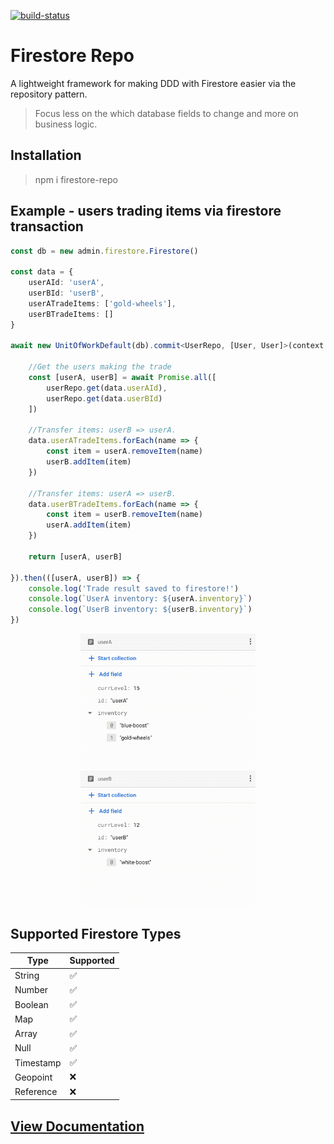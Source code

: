 <p dir="auto">
  <a target="_blank" rel="noopener noreferrer" href="https://app.travis-ci.com/ChrisForeman/firestore-repo">
    <img alt="build-status" src="https://app.travis-ci.com/ChrisForeman/firestore-repo.svg?branch=main"/>
  </a>
</p>

# Firestore Repo

A lightweight framework for making DDD with Firestore easier via the repository pattern. 
> Focus less on the which database fields to change and more on business logic.


## Installation

> npm i firestore-repo

## Example - users trading items via firestore transaction

```typescript
const db = new admin.firestore.Firestore()

const data = {
    userAId: 'userA',
    userBId: 'userB',
    userATradeItems: ['gold-wheels'],
    userBTradeItems: []
}

await new UnitOfWorkDefault(db).commit<UserRepo, [User, User]>(context => new UserRepo(context), async userRepo => {

    //Get the users making the trade
    const [userA, userB] = await Promise.all([
        userRepo.get(data.userAId),
        userRepo.get(data.userBId)
    ])

    //Transfer items: userB => userA.
    data.userATradeItems.forEach(name => {
        const item = userA.removeItem(name)
        userB.addItem(item)
    })

    //Transfer items: userA => userB.
    data.userBTradeItems.forEach(name => {
        const item = userB.removeItem(name)
        userA.addItem(item)
    })

    return [userA, userB]

}).then(([userA, userB]) => {
    console.log('Trade result saved to firestore!')
    console.log(`UserA inventory: ${userA.inventory}`)
    console.log(`UserB inventory: ${userB.inventory}`)
})
```

<div class="row" align="center">
    <img src="assets/userA.gif" alt="UserA" style="width:20em">
    <img src="assets/userB.gif" alt="UserB" style="width:20em">
</div>


## Supported Firestore Types

| Type          | Supported     |
| ------------- | ------------- |
| String        |       ✅      |
| Number        |       ✅      |
| Boolean       |       ✅      |
| Map           |       ✅      |
| Array         |       ✅      |
| Null          |       ✅      |
| Timestamp     |       ✅      |
| Geopoint      |       ❌      |
| Reference     |       ❌      |


## [View Documentation](https://github.com/ChrisForeman/firestore-repo/blob/main/docs.md)